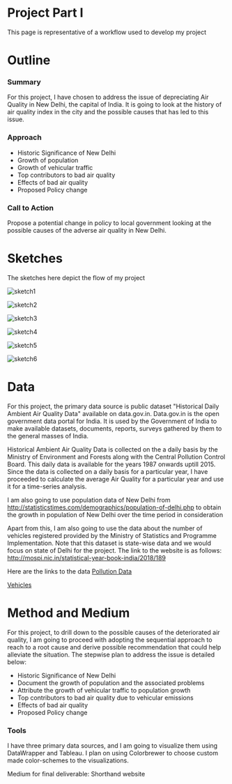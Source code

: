 # Project Part I
This page is representative of a workflow used to develop my project

# Outline
<h3> Summary </h3>
For this project, I have chosen to address the issue of depreciating Air Quality in New Delhi, the capital of India. It is going to look at the history of air quality index in the city and the possible causes that has led to this issue. 

<h3>Approach</h3>

- Historic Significance of New Delhi
- Growth of population 
- Growth of vehicular traffic
- Top contributors to bad air quality
- Effects of bad air quality
- Proposed Policy change

<h3> Call to Action </h3>
Propose a potential change in policy to local government looking at the possible causes of the adverse air quality in New Delhi.

# Sketches
The sketches here depict the flow of my project

![sketch1](https://raw.githubusercontent.com/mkgada/TellingStoriesWithData/master/sketchesproject_1.jpg)

![sketch2](https://raw.githubusercontent.com/mkgada/TellingStoriesWithData/master/sketchesproject_2.jpg)

![sketch3](https://raw.githubusercontent.com/mkgada/TellingStoriesWithData/master/sketchesproject_3.jpg)

![sketch4](https://raw.githubusercontent.com/mkgada/TellingStoriesWithData/master/sketchesproject_4.jpg)

![sketch5](https://raw.githubusercontent.com/mkgada/TellingStoriesWithData/master/sketchesproject_5.jpg)

![sketch6](https://raw.githubusercontent.com/mkgada/TellingStoriesWithData/master/sketchesproject_6.jpg)


# Data
For this project, the primary data source is public dataset "Historical Daily Ambient Air Quality Data" available on data.gov.in.
Data.gov.in is the open government data portal for India. It is used by the Government of India to make available datasets, documents, reports, surveys gathered by them to the general masses of India.

Historical Ambient Air Quality Data is collected on the a daily basis by the Ministry of Environment and Forests along with the Central Pollution Control Board. This daily data is available for the years 1987 onwards uptill 2015. Since the data is collected on a daily basis for a particular year, I have proceeded to calculate the average Air Quality for a particular year and use it for a time-series analysis.

I am also going to use population data of New Delhi from http://statisticstimes.com/demographics/population-of-delhi.php to obtain the growth in population of New Delhi over the time period in consideration

Apart from this, I am also going to use the data about the number of vehicles registered provided by the Ministry of Statistics and Programme Implementation. Note that this dataset is state-wise data and we would focus on state of Delhi for the project. The link to the website is as follows: http://mospi.nic.in/statistical-year-book-india/2018/189

Here are the links to the data
[Pollution Data](https://raw.githubusercontent.com/mkgada/TellingStoriesWithData/master/AirPollution.xlsx)

[Vehicles](https://raw.githubusercontent.com/mkgada/TellingStoriesWithData/master/NoVehicles.xlsx)



# Method and Medium
For this project, to drill down to the possible causes of the deteriorated air quality, I am going to proceed with adopting the sequential approach to reach to a root cause and derive possible recommendation that could help alleviate the situation.
The stepwise plan to address the issue is detailed below:

- Historic Significance of New Delhi
- Document the growth of population and the associated problems 
- Attribute the growth of vehicular traffic to population growth
- Top contributors to bad air quality due to vehicular emissions
- Effects of bad air quality 
- Proposed Policy change

<h3>Tools</h3>
I have three primary data sources, and I am going to visualize them using DataWrapper and Tableau. I plan on using Colorbrewer to choose custom made color-schemes to the visualizations.

Medium for final deliverable: Shorthand website
